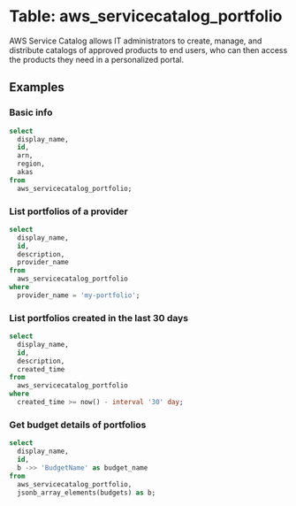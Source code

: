 # Table: aws_servicecatalog_portfolio

AWS Service Catalog allows IT administrators to create, manage, and distribute catalogs of approved products to end users, who can then access the products they need in a personalized portal.

## Examples

### Basic info

```sql
select
  display_name,
  id,
  arn,
  region,
  akas
from
  aws_servicecatalog_portfolio;
```

### List portfolios of a provider

```sql
select
  display_name,
  id,
  description,
  provider_name
from
  aws_servicecatalog_portfolio
where
  provider_name = 'my-portfolio';
```

### List portfolios created in the last 30 days

```sql
select
  display_name,
  id,
  description,
  created_time
from
  aws_servicecatalog_portfolio
where
  created_time >= now() - interval '30' day;
```

### Get budget details of portfolios

```sql
select
  display_name,
  id,
  b ->> 'BudgetName' as budget_name
from
  aws_servicecatalog_portfolio,
  jsonb_array_elements(budgets) as b;
```